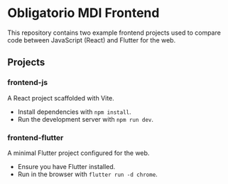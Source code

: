 # Obligatorio MDI Frontend

This repository contains two example frontend projects used to compare code between JavaScript (React) and Flutter for the web.

## Projects

### frontend-js
A React project scaffolded with Vite.
- Install dependencies with `npm install`.
- Run the development server with `npm run dev`.

### frontend-flutter
A minimal Flutter project configured for the web.
- Ensure you have Flutter installed.
- Run in the browser with `flutter run -d chrome`.
